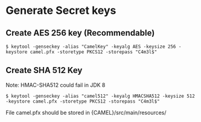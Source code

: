 # Generate Secret keys

## Create AES 256 key (Recommendable)

```
$ keytool -genseckey -alias "CamelKey" -keyalg AES -keysize 256 -keystore camel.pfx -storetype PKCS12 -storepass "C4m3l$"
```

## Create SHA 512 Key

Note: HMAC-SHA512 could fail in JDK 8

```
$ keytool -genseckey -alias "camel512" -keyalg HMACSHA512 -keysize 512 -keystore camel.pfx -storetype PKCS12 -storepass "C4m3l$"
```

File camel.pfx should be stored in {CAMEL}/src/main/resources/